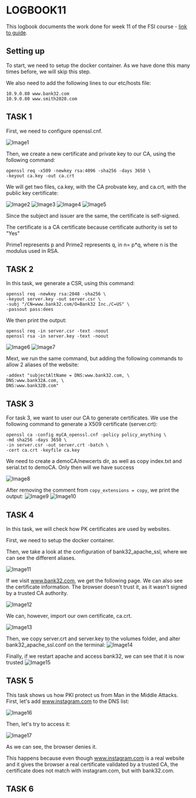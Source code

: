 # LOGBOOK11
This logbook documents the work done for week 11 of the FSI course - [link to guide](https://seedsecuritylabs.org/Labs_20.04/Files/Crypto_PKI/Crypto_PKI.pdf).

## Setting up
To start, we need to setup the docker container. As we have done this many times before, we will skip this step.

We also need to add the following lines to our etc/hosts file:
```
10.9.0.80 www.bank32.com
10.9.0.80 www.smith2020.com
```

## TASK 1
First, we need to configure openssl.cnf.

![Image1](images/11/pki1.png)

Then, we create a new certificate and private key to our CA, using the following command:

```shell
openssl req -x509 -newkey rsa:4096 -sha256 -days 3650 \
-keyout ca.key -out ca.crt
```

We will get two files, ca.key, with the CA probvate key, and ca.crt, with the public key certificate:

![Image2](images/11/pki2.png)
![Image3](images/11/pki3.png)
![Image4](images/11/pki4.png)
![Image5](images/11/pki5.png)

Since the subject and issuer are the same, the certificate is self-signed.

The certificate is a CA certificate because certificate authority is set to "Yes"

Prime1 represents p and Prime2 represents q, in n= p*q, where n is the modulus used in RSA.

## TASK 2
In this task, we generate a CSR, using this command:
```shell
openssl req -newkey rsa:2048 -sha256 \
-keyout server.key -out server.csr \
-subj "/CN=www.bank32.com/O=Bank32 Inc./C=US" \
-passout pass:dees

```

We then print the output:
```shell
openssl req -in server.csr -text -noout
openssl rsa -in server.key -text -noout
```

![Image6](images/11/pki6.png)
![Image7](images/11/pki7.png)

Mext, we run the same command, but adding the following commands to allow 2 aliases of the website:

```shell
-addext "subjectAltName = DNS:www.bank32.com, \
DNS:www.bank32A.com, \
DNS:www.bank32B.com"
```

## TASK 3
For task 3, we want to user our CA to generate certificates. We use the following command to generate a X509 certificate (server.crt):
```shell
openssl ca -config myCA_openssl.cnf -policy policy_anything \
-md sha256 -days 3650 \
-in server.csr -out server.crt -batch \
-cert ca.crt -keyfile ca.key
```

We need to create a demoCA/newcerts dir, as well as copy index.txt and serial.txt to demoCA.
Only then will we have success

![Image8](images/11/pki8.png)

After removing the comment from ``` copy_extensions = copy ```, we print the output:
![Image9](images/11/pki9.png)
![Image10](images/11/pki10.png)

## TASK 4
In this task, we will check how PK certificates are used by websites.

First, we need to setup the docker container.

Then, we take a look at the configuration of bank32_apache_ssl, where we can see the different aliases.

![Image11](images/11/pki11.png)

If we visit www.bank32.com, we get the following page. We can also see the certificate information. The browser doesn't trust it, as it wasn't signed by a trusted CA authority.

![Image12](images/11/pki12.png)

We can, however, import our own certificate, ca.crt.

![Image13](images/11/pki13.png)

Then, we copy server.crt and server.key to the volumes folder, and alter bank32_apache_ssl.conf on the terminal:
![Image14](images/11/pki14.png)

Finally, if we restart apache and access bank32, we can see that it is now trusted
![Image15](images/11/pki15.png)

## TASK 5
This task shows us how PKI protect us from Man in the Middle Attacks.
First, let's add www.instagram.com to the DNS list:

![Image16](images/11/pki16.png)

Then, let's try to access it:

![Image17](images/11/pki17.png)

As we can see, the browser denies it.

This happens because even though www.instagram.com is a real website and it gives the browser a real certificate validated by a trusted CA, the certificate does not match with instagram.com, but with bank32.com.


## TASK 6
